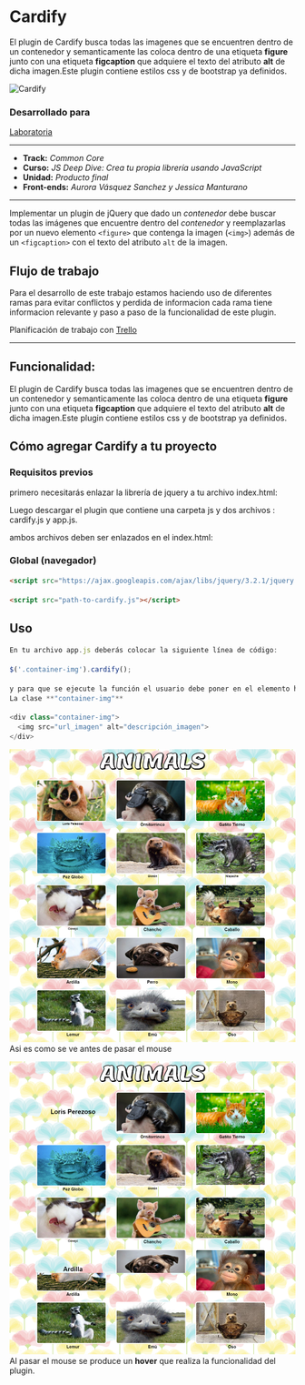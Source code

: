 # Cardify

El plugin de Cardify busca todas las imagenes que se encuentren dentro de un contenedor y semanticamente las coloca dentro de una etiqueta **figure** junto con una etiqueta **figcaption** que adquiere el texto del atributo **alt** de dicha imagen.Este plugin contiene estilos css y de bootstrap ya definidos.

![Cardify](https://user-images.githubusercontent.com/32301688/37807085-9279e15c-2e11-11e8-82e0-1e83bb0dfb6f.png)


### Desarrollado para
[Laboratoria](http://laboratoria.la)

***
* **Track:** _Common Core_
* **Curso:** _JS Deep Dive: Crea tu propia librería usando JavaScript_
* **Unidad:** _Producto final_
* **Front-ends:** _Aurora Vásquez Sanchez y Jessica Manturano_

***

Implementar un plugin de jQuery que dado un _contenedor_ debe buscar todas las
imágenes que encuentre dentro del _contenedor_ y reemplazarlas por un nuevo
elemento `<figure>` que contenga la imagen (`<img>`) además de un `<figcaption>`
con el texto del atributo `alt` de la imagen.

## Flujo de trabajo
Para el desarrollo de este trabajo estamos haciendo uso de diferentes ramas para evitar conflictos y perdida de informacion cada rama tiene informacion relevante y paso a paso de la funcionalidad de este plugin.

Planificación de trabajo con [Trello](https://trello.com/b/gsC83EJh/cardify-reto-sprint-04)

***

## Funcionalidad:
El plugin de Cardify busca todas las imagenes que se encuentren dentro de un contenedor y semanticamente las coloca dentro de una etiqueta **figure** junto con una etiqueta **figcaption** que adquiere el texto del atributo **alt** de dicha imagen.Este plugin contiene estilos css y de bootstrap ya definidos.

## Cómo agregar Cardify a tu proyecto

### Requisitos previos

primero necesitarás enlazar la librería de jquery a tu archivo index.html:

<script type="text/javascript"src="vendors/js/jquery-3.2.1.min.js"></script>

Luego descargar el plugin que contiene una carpeta js y dos archivos : cardify.js y app.js.

ambos archivos deben ser enlazados en el index.html:

<script type="text/javascript" src="js/cardify.js"></script>
<script type="text/javascript" src="js/app.js"></script>


### Global (navegador)

```html
<script src="https://ajax.googleapis.com/ajax/libs/jquery/3.2.1/jquery.min.js"></script>

<script src="path-to-cardify.js"></script>
```

## Uso

```js
En tu archivo app.js deberás colocar la siguiente línea de código:

$('.container-img').cardify();

y para que se ejecute la función el usuario debe poner en el elemento html que contenga en su interior elementos de etiqueta 'img'  
La clase **"container-img"**

<div class="container-img">
  <img src="url_imagen" alt="descripción_imagen">
</div>
```
![Carfdify](public/assets/docs/1-back.png)
Asi es como se ve antes de pasar el mouse

![Carfdify](public/assets/docs/2-back.png)
Al pasar el mouse se produce un  **hover** que  realiza la funcionalidad del plugin.